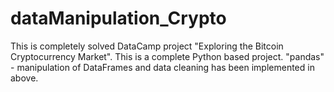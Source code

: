 # dataManipulation_Crypto
This is completely solved DataCamp project "Exploring the Bitcoin Cryptocurrency Market".
This is a complete Python based project.
"pandas" - manipulation of DataFrames and data cleaning has been implemented in above.
